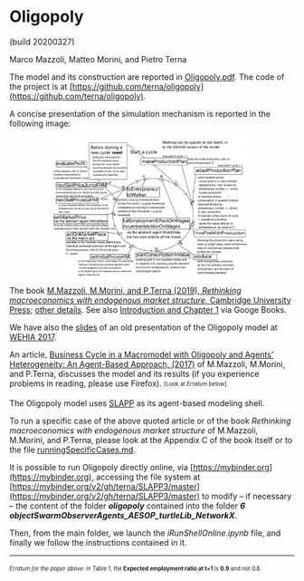 # Oligopoly
(build 20200327)


Marco Mazzoli, Matteo Morini, and Pietro Terna

The model and its construction are reported in [Oligopoly.pdf](Oligopoly.pdf). The code of the project is at [https://github.com/terna/oligopoly](https://github.com/terna/oligopoly).

A  concise presentation of the simulation mechanism is reported in the following
image:

<p align="center">
<img src="./OligopolyOutline.png" width="350" />
</p>

The book [M.Mazzoli, M.Morini, and P.Terna (2019), *Rethinking macroeconomics with endogenous market structure*, Cambridge University Press](https://www.cambridge.org/gb/academic/subjects/economics/macroeconomics-and-monetary-economics/rethinking-macroeconomics-endogenous-market-structure?format=HB&isbn=9781108482608); [other details](https://www.cambridge.org/core/books/rethinking-macroeconomics-with-endogenous-market-structure/CF5640C357029D9E49BE67D63A3FB122#). See also [Introduction and Chapter 1](https://books.google.it/books?id=iIHCDwAAQBAJ&pg=PR4&dq=mazzoli+terna&hl=it&sa=X&ved=0ahUKEwjfnpCVyIboAhWrw8QBHSVdDNAQ6AEIKTAA#v=onepage&q&f=false) via Googe Books. 

We have also the [slides](slides_of_a_presentazione_of_the_model.pdf) of an old presentation of the Oligopoly model at [WEHIA 2017](http://www.wehia2017.com).

An article, [Business Cycle in a Macromodel with Oligopoly and Agents' Heterogeneity: An Agent-Based Approach, (2017)](http://rdcu.be/tlE6) of M.Mazzoli, M.Morini, and P.Terna, discusses the model and its results (if you experience problems in reading, please use Firefox). <sub><sup>[Look at *Erratum* below].<sub><sup>

The Oligopoly model uses [SLAPP](https://terna.github.io/SLAPP/) as its agent-based modeling shell.

To run a specific case of the above quoted article or of the book *Rethinking macroeconomics with endogenous market structure* of M.Mazzoli, M.Morini, and P.Terna, please look at the Appendix C of the book itself or to the file [runningSpecificCases.md](https://github.com/terna/oligopoly/blob/master/runningSpecificCases.md).

It is possible to run Oligopoly directly online, via [https://mybinder.org](https://mybinder.org),
accessing the file system at
[https://mybinder.org/v2/gh/terna/SLAPP3/master](https://mybinder.org/v2/gh/terna/SLAPP3/master) to modify – if necessary – the content of the folder ***oligopoly*** contained into the
folder ***6 objectSwarmObserverAgents_AESOP_turtleLib_NetworkX***.

Then, from the main folder, we launch the *iRunShellOnline.ipynb* file, and finally we follow the instructions contained in it.

______________________________________

<sub><sup>*Erratum for the paper above*: in Table 1, the **Expected employment ratio at t=1** is **0.9** and not 0.8.<sub><sup>
